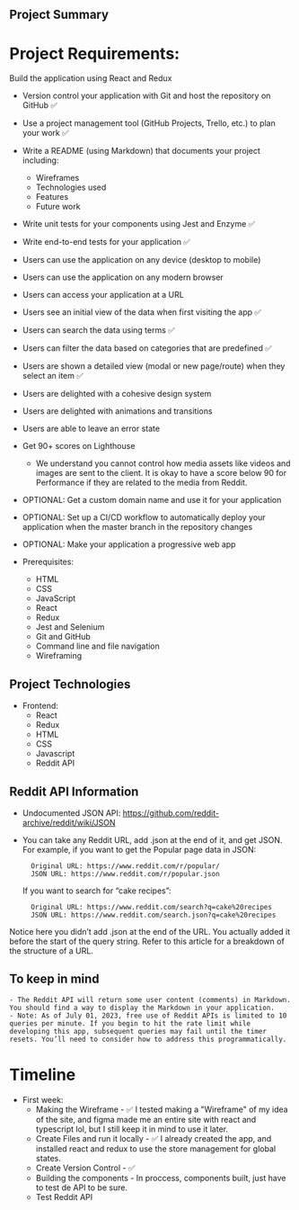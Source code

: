 ## Project Summary
# Project Requirements:
Build the application using React and Redux

- Version control your application with Git and host the repository on GitHub ✅

- Use a project management tool (GitHub Projects, Trello, etc.) to plan your work ✅

- Write a README (using Markdown) that documents your project including:
    - Wireframes
    - Technologies used
    - Features
    - Future work

- Write unit tests for your components using Jest and Enzyme ✅

- Write end-to-end tests for your application ✅

- Users can use the application on any device (desktop to mobile)

- Users can use the application on any modern browser

- Users can access your application at a URL

- Users see an initial view of the data when first visiting the app ✅

- Users can search the data using terms ✅

- Users can filter the data based on categories that are predefined ✅

- Users are shown a detailed view (modal or new page/route) when they select an item ✅

- Users are delighted with a cohesive design system

- Users are delighted with animations and transitions

- Users are able to leave an error state

- Get 90+ scores on Lighthouse
    - We understand you cannot control how media assets like videos and images are sent to the client. It is okay to have a score below 90 for Performance if they are related to the media from Reddit.

- OPTIONAL: Get a custom domain name and use it for your application

- OPTIONAL: Set up a CI/CD workflow to automatically deploy your application when the master branch in the repository changes

- OPTIONAL: Make your application a progressive web app

- Prerequisites:
    - HTML
    - CSS
    - JavaScript
    - React
    - Redux
    - Jest and Selenium
    - Git and GitHub
    - Command line and file navigation
    - Wireframing


## Project Technologies
- Frontend: 
    - React
    - Redux
    - HTML
    - CSS
    - Javascript
    - Reddit API

## Reddit API Information
- Undocumented JSON API: https://github.com/reddit-archive/reddit/wiki/JSON
- You can take any Reddit URL, add .json at the end of it, and get JSON. For example, if you want to get the Popular page data in JSON:

        Original URL: https://www.reddit.com/r/popular/
        JSON URL: https://www.reddit.com/r/popular.json

    If you want to search for “cake recipes”:

        Original URL: https://www.reddit.com/search?q=cake%20recipes
        JSON URL: https://www.reddit.com/search.json?q=cake%20recipes

Notice here you didn’t add .json at the end of the URL. You actually added it before the start of the query string. Refer to this article for a breakdown of the structure of a URL.

## To keep in mind
    - The Reddit API will return some user content (comments) in Markdown. You should find a way to display the Markdown in your application.
    - Note: As of July 01, 2023, free use of Reddit APIs is limited to 10 queries per minute. If you begin to hit the rate limit while developing this app, subsequent queries may fail until the timer resets. You’ll need to consider how to address this programmatically.


# Timeline
- First week: 
    - Making the Wireframe - ✅
        I tested making a "Wireframe" of my idea of the site, and figma made me an entire site with react and typescript lol, but I still keep it in mind to use it later.
    - Create Files and run it locally - ✅
        I already created the app, and installed react and redux to use the store management for global states.
    - Create Version Control - ✅
    - Building the components - In proccess, components built, just have to test de API to be sure.
    - Test Reddit API
